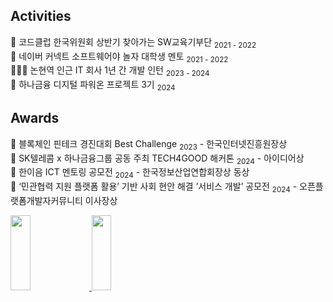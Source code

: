 ## Activities
🤖 코드클럽 한국위원회 상반기 찾아가는 SW교육기부단 <sub>2021 - 2022</sub> <BR>
🤖 네이버 커넥트 소프트웨어야 놀자 대학생 멘토 <sub>2021 - 2022</sub> <BR>
👩🏻‍💻 논현역 인근 IT 회사 1년 간 개발 인턴 <sub>2023 - 2024</sub> <BR>
🏦 하나금융 디지털 파워온 프로젝트 3기 <sub>2024</sub> <BR>

## Awards
🥇 블록체인 핀테크 경진대회 Best Challenge <sub>2023</sub> - 한국인터넷진흥원장상 <BR>
🥇 SK텔레콤 x 하나금융그룹 공동 주최 TECH4GOOD 해커톤 <sub>2024</sub> - 아이디어상 <BR>
🥇 한이음 ICT 멘토링 공모전 <sub>2024</sub> - 한국정보산업연합회장상 동상 <BR>
🥇 ‘민관협력 지원 플랫폼 활용’ 기반 사회 현안 해결 ’서비스 개발’ 공모전 <sub>2024</sub> - 오픈플랫폼개발자커뮤니티 이사장상 <BR>

<a href="https://github.com/devxb/gitanimals">
  <img src="https://render.gitanimals.org/lines/al1kite?pet-id=638560054426824546" width="25%" height="120"/>
  <img src="https://render.gitanimals.org/lines/al1kite" width="25%" height="120"/>
</a>

  
